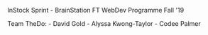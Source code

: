InStock Sprint - BrainStation FT WebDev Programme Fall '19

Team TheDo: 
    - David Gold 
    - Alyssa Kwong-Taylor
    - Codee Palmer
